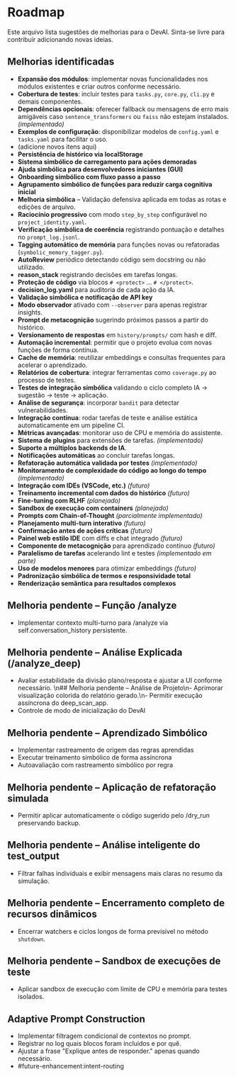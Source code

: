 # Roadmap

Este arquivo lista sugestões de melhorias para o DevAI. Sinta-se livre para contribuir adicionando novas ideias.

## Melhorias identificadas

- **Expansão dos módulos**: implementar novas funcionalidades nos módulos existentes e criar outros conforme necessário.
- **Cobertura de testes**: incluir testes para `tasks.py`, `core.py`, `cli.py` e demais componentes.
- **Dependências opcionais**: oferecer fallback ou mensagens de erro mais amigáveis caso `sentence_transformers` ou `faiss` não estejam instalados. *(implementado)*
- **Exemplos de configuração**: disponibilizar modelos de `config.yaml` e `tasks.yaml` para facilitar o uso.
- (adicione novos itens aqui)
- **Persistência de histórico via localStorage**
- **Sistema simbólico de carregamento para ações demoradas**
- **Ajuda simbólica para desenvolvedores iniciantes (GUI)**
- **Onboarding simbólico com fluxo passo a passo**
- **Agrupamento simbólico de funções para reduzir carga cognitiva inicial**
- **Melhoria simbólica** – Validação defensiva aplicada em todas as rotas e edições de arquivo.
- **Raciocínio progressivo** com modo `step_by_step` configurável no `project_identity.yaml`.
- **Verificação simbólica de coerência** registrando pontuação e detalhes no `prompt_log.jsonl`.
- **Tagging automático de memória** para funções novas ou refatoradas (`symbolic_memory_tagger.py`).
- **AutoReview** periódico detectando código sem docstring ou não utilizado.
- **reason_stack** registrando decisões em tarefas longas.
- **Proteção de código** via blocos `# <protect>` ... `# </protect>`.
- **decision_log.yaml** para auditoria de cada ação da IA.
- **Validação simbólica e notificação de API key**
- **Modo observador** ativado com `--observer` para apenas registrar insights.
- **Prompt de metacognição** sugerindo próximos passos a partir do histórico.
- **Versionamento de respostas** em `history/prompts/` com hash e diff.
- **Automação incremental**: permitir que o projeto evolua com novas funções de forma contínua.
- **Cache de memória**: reutilizar embeddings e consultas frequentes para acelerar o aprendizado.
- **Relatórios de cobertura**: integrar ferramentas como `coverage.py` ao processo de testes.
- **Testes de integração simbólica** validando o ciclo completo IA → sugestão → teste → aplicação.
- **Análise de segurança**: incorporar `bandit` para detectar vulnerabilidades.
- **Integração contínua**: rodar tarefas de teste e análise estática automaticamente em um pipeline CI.
- **Métricas avançadas**: monitorar uso de CPU e memória do assistente.
- **Sistema de plugins** para extensões de tarefas. *(implementado)*
- **Suporte a múltiplos backends de IA**.
- **Notificações automáticas** ao concluir tarefas longas.
- **Refatoração automática validada por testes** *(implementado)*
- **Monitoramento de complexidade do código ao longo do tempo** *(implementado)*
- **Integração com IDEs (VSCode, etc.)** *(futuro)*
- **Treinamento incremental com dados do histórico** *(futuro)*
- **Fine-tuning com RLHF** *(planejado)*
- **Sandbox de execução com containers** *(planejado)*
- **Prompts com Chain-of-Thought** *(parcialmente implementado)*
- **Planejamento multi-turn interativo** *(futuro)*
- **Confirmação antes de ações críticas** *(futuro)*
- **Painel web estilo IDE** com diffs e chat integrado *(futuro)*
- **Componente de metacognição** para aprendizado contínuo *(futuro)*
- **Paralelismo de tarefas** acelerando lint e testes *(implementado em parte)*
- **Uso de modelos menores** para otimizar embeddings *(futuro)*
- **Padronização simbólica de termos e responsividade total**
- **Renderização semântica para resultados complexos**


## Melhoria pendente – Função /analyze
- Implementar contexto multi-turno para /analyze via self.conversation_history persistente.

## Melhoria pendente – Análise Explicada (/analyze_deep)
- Avaliar estabilidade da divisão plano/resposta e ajustar a UI conforme necessário.
\n## Melhoria pendente – Análise de Projeto\n- Aprimorar visualização colorida do relatório gerado.\n- Permitir execução assíncrona do deep_scan_app.
- Controle de modo de inicialização do DevAI

## Melhoria pendente – Aprendizado Simbólico
- Implementar rastreamento de origem das regras aprendidas
- Executar treinamento simbólico de forma assíncrona
- Autoavaliação com rastreamento simbólico por regra

## Melhoria pendente – Aplicação de refatoração simulada
- Permitir aplicar automaticamente o código sugerido pelo /dry_run preservando backup.

## Melhoria pendente – Análise inteligente do test_output
- Filtrar falhas individuais e exibir mensagens mais claras no resumo da simulação.

## Melhoria pendente – Encerramento completo de recursos dinâmicos
- Encerrar watchers e ciclos longos de forma previsível no método `shutdown`.

## Melhoria pendente – Sandbox de execuções de teste
- Aplicar sandbox de execução com limite de CPU e memória para testes isolados.

## Adaptive Prompt Construction
- Implementar filtragem condicional de contextos no prompt.
- Registrar no log quais blocos foram incluídos e por quê.
- Ajustar a frase "Explique antes de responder." apenas quando necessário.
- #future-enhancement:intent-routing
